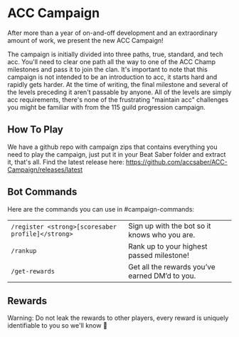 # ACC Campaign

After more than a year of on-and-off development and an extraordinary amount of work, we present the new ACC Campaign!

The campaign is initially divided into three paths, true, standard, and tech acc. You'll need to clear one path all the way to one of the ACC Champ milestones and pass it to join the clan. It's important to note that this campaign is not intended to be an introduction to acc, it starts hard and rapidly gets harder. At the time of writing, the final milestone and several of the levels preceding it aren't passable by anyone. All of the levels are simply acc requirements, there's none of the frustrating "maintain acc" challenges you might be familiar with from the 115 guild progression campaign.

## How To Play

We have a github repo with campaign zips that contains everything you need to play the campaign, just put it in your Beat Saber folder and extract it, that's all.
Find the latest release here: https://github.com/accsaber/ACC-Campaign/releases/latest

## Bot Commands

Here are the commands you can use in #campaign-commands:

<table>
  <tbody>
    <tr>
      <td>
        <code>/register &lt;strong&gt;[scoresaber profile]&lt;/strong&gt;</code>
      </td>
      <td>Sign up with the bot so it knows who you are.</td>
    </tr>
    <tr>
      <td>
        <code>/rankup</code>
      </td>
      <td>Rank up to your highest passed milestone!</td>
    </tr>
    <tr>
      <td>
        <code>/get-rewards</code>
      </td>
      <td>Get all the rewards you’ve earned DM’d to you.</td>
    </tr>
  </tbody>
</table>

## Rewards

Warning: Do not leak the rewards to other players, every reward is uniquely identifiable to you so we'll know 👀
